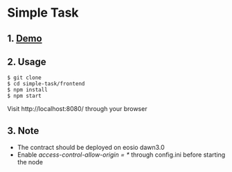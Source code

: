 # Simple Task

## 1. [Demo](https://youtu.be/mayRdcLnW_Q)

## 2. Usage

```
$ git clone 
$ cd simple-task/frontend
$ npm install
$ npm start
```

Visit http://localhost:8080/ through your browser

## 3. Note
* The contract should be deployed on eosio dawn3.0
* Enable *access-control-allow-origin = \** through config.ini before starting the node 
